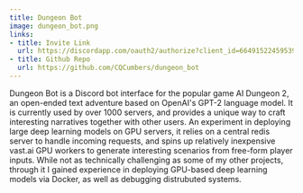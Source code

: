 ```yaml
---
title: Dungeon Bot
image: dungeon_bot.png
links:
- title: Invite Link
  url: https://discordapp.com/oauth2/authorize?client_id=664915224595398666&scope=bot
- title: Github Repo
  url: https://github.com/CQCumbers/dungeon_bot
---
```


Dungeon Bot is a Discord bot interface for the popular game AI Dungeon 2, an open-ended text adventure based on OpenAI's GPT-2 language model. It is currently used by over 1000 servers, and provides a unique way to craft interesting narratives together with other users. An experiment in deploying large deep learning models on GPU servers, it relies on a central redis server to handle incoming requests, and spins up relatively inexpensive vast.ai GPU workers to generate interesting scenarios from free-form player inputs. While not as technically challenging as some of my other projects, through it I gained experience in deploying GPU-based deep learning models via Docker, as well as debugging distrubuted systems.
